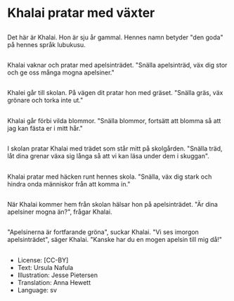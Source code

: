 # Khalai pratar med växter

##
Det här är Khalai. Hon är sju år gammal. Hennes namn betyder "den goda" på hennes språk lubukusu.

##
Khalai vaknar och pratar med apelsinträdet. "Snälla apelsinträd, väx dig stor och ge oss många mogna apelsiner."

##
Khalei går till skolan. På vägen dit pratar hon med gräset. "Snälla gräs, väx grönare och torka inte ut."

##
Khalai går förbi vilda blommor. "Snälla blommor, fortsätt att blomma så att jag kan fästa er i mitt hår."

##
I skolan pratar Khalai med trädet som står mitt på skolgården. "Snälla träd, låt dina grenar växa sig långa så att vi kan läsa under dem i skuggan".

##
Khalai pratar med häcken runt hennes skola. "Snälla, väx dig stark och hindra onda människor från att komma in."

##
När Khalai kommer hem från skolan hälsar hon på apelsinträdet. "Är dina apelsiner mogna än?", frågar Khalai.

##
"Apelsinerna är fortfarande gröna", suckar Khalai. "Vi ses imorgon apelsinträdet", säger Khalai. "Kanske har du en mogen apelsin till mig då!"

##
* License: [CC-BY]
* Text: Ursula Nafula
* Illustration: Jesse Pietersen
* Translation: Anna Hewett
* Language: sv

